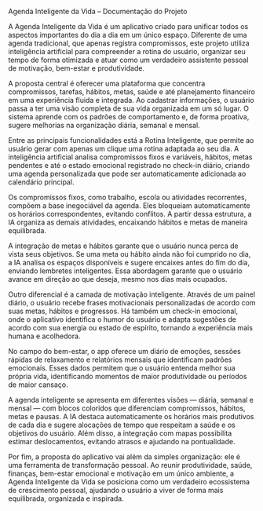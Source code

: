 Agenda Inteligente da Vida – Documentação do Projeto

A Agenda Inteligente da Vida é um aplicativo criado para unificar todos os aspectos importantes do dia a dia em um único espaço. Diferente de uma agenda tradicional, que apenas registra compromissos, este projeto utiliza inteligência artificial para compreender a rotina do usuário, organizar seu tempo de forma otimizada e atuar como um verdadeiro assistente pessoal de motivação, bem-estar e produtividade.

A proposta central é oferecer uma plataforma que concentra compromissos, tarefas, hábitos, metas, saúde e até planejamento financeiro em uma experiência fluida e integrada. Ao cadastrar informações, o usuário passa a ter uma visão completa de sua vida organizada em um só lugar. O sistema aprende com os padrões de comportamento e, de forma proativa, sugere melhorias na organização diária, semanal e mensal.

Entre as principais funcionalidades está a Rotina Inteligente, que permite ao usuário gerar com apenas um clique uma rotina adaptada ao seu dia. A inteligência artificial analisa compromissos fixos e variáveis, hábitos, metas pendentes e até o estado emocional registrado no check-in diário, criando uma agenda personalizada que pode ser automaticamente adicionada ao calendário principal.

Os compromissos fixos, como trabalho, escola ou atividades recorrentes, compõem a base inegociável da agenda. Eles bloqueiam automaticamente os horários correspondentes, evitando conflitos. A partir dessa estrutura, a IA organiza as demais atividades, encaixando hábitos e metas de maneira equilibrada.

A integração de metas e hábitos garante que o usuário nunca perca de vista seus objetivos. Se uma meta ou hábito ainda não foi cumprido no dia, a IA analisa os espaços disponíveis e sugere encaixes antes do fim do dia, enviando lembretes inteligentes. Essa abordagem garante que o usuário avance em direção ao que deseja, mesmo nos dias mais ocupados.

Outro diferencial é a camada de motivação inteligente. Através de um painel diário, o usuário recebe frases motivacionais personalizadas de acordo com suas metas, hábitos e progressos. Há também um check-in emocional, onde o aplicativo identifica o humor do usuário e adapta sugestões de acordo com sua energia ou estado de espírito, tornando a experiência mais humana e acolhedora.

No campo do bem-estar, o app oferece um diário de emoções, sessões rápidas de relaxamento e relatórios mensais que identificam padrões emocionais. Esses dados permitem que o usuário entenda melhor sua própria vida, identificando momentos de maior produtividade ou períodos de maior cansaço.

A agenda inteligente se apresenta em diferentes visões — diária, semanal e mensal — com blocos coloridos que diferenciam compromissos, hábitos, metas e pausas. A IA destaca automaticamente os horários mais produtivos de cada dia e sugere alocações de tempo que respeitam a saúde e os objetivos do usuário. Além disso, a integração com mapas possibilita estimar deslocamentos, evitando atrasos e ajudando na pontualidade.

Por fim, a proposta do aplicativo vai além da simples organização: ele é uma ferramenta de transformação pessoal. Ao reunir produtividade, saúde, finanças, bem-estar emocional e motivação em um único ambiente, a Agenda Inteligente da Vida se posiciona como um verdadeiro ecossistema de crescimento pessoal, ajudando o usuário a viver de forma mais equilibrada, organizada e inspirada.